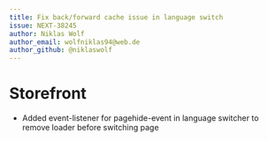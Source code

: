 ```yaml
---
title: Fix back/forward cache issue in language switch
issue: NEXT-38245
author: Niklas Wolf
author_email: wolfniklas94@web.de
author_github: @niklaswolf
---
```

# Storefront
* Added event-listener for pagehide-event in language switcher to remove loader before switching page
